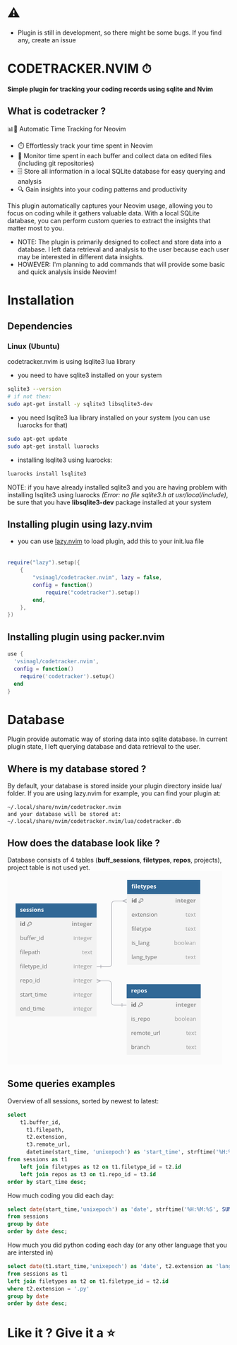 # ⚠️ 
- Plugin is still in development, so there might be some bugs. If you find any, create an issue

# CODETRACKER.NVIM ⏱

#### Simple plugin for tracking your coding records using sqlite and Nvim 

## What is codetracker ?
📊🤖 Automatic Time Tracking for Neovim

- ⏱️ Effortlessly track your time spent in Neovim
- 📁 Monitor time spent in each buffer and collect data on edited files (including git repositories)
- 🗄️ Store all information in a local SQLite database for easy querying and analysis
- 🔍 Gain insights into your coding patterns and productivity

This plugin automatically captures your Neovim usage, allowing you to focus on coding while it gathers valuable data. With a local SQLite database, you can perform custom queries to extract the insights that matter most to you.

- NOTE: The plugin is primarily designed to collect and store data into a database. I left data retrieval and analysis to the user because each user may be interested in different data insights.
- HOWEVER: I'm planning to add commands that will provide some basic and quick analysis inside Neovim!



# Installation

## Dependencies

### Linux (Ubuntu)
codetracker.nvim is using lsqlite3 lua library
 - you need to have sqlite3 installed on your system

```bash
sqlite3 --version
# if not then:
sudo apt-get install -y sqlite3 libsqlite3-dev
```
 - you need lsqlite3 lua library installed on your system (you can use luarocks for that)
 ```bash
sudo apt-get update
sudo apt-get install luarocks
```

- installing lsqlite3 using luarocks:
```bash
luarocks install lsqlite3
```

NOTE: if you have already installed sqlite3 and you are having problem with installing lsqlite3 using luarocks *(Error: no file sqlite3.h at usr/local/include)*, be sure that you have  **libsqlite3-dev** package installed at your system


## Installing plugin using lazy.nvim
- you can use [lazy.nvim](https://github.com/folke/lazy.nvim) to load plugin, add this to your init.lua file
```lua

require("lazy").setup({
    {
        "vsinagl/codetracker.nvim", lazy = false,
        config = function()
            require("codetracker").setup()
        end,
    },
})

```

## Installing plugin using packer.nvim

``` lua
use {
  'vsinagl/codetracker.nvim',
  config = function()
    require('codetracker').setup()
  end
}
```

# Database
Plugin provide automatic way of storing data into sqlite database. In current plugin state, I left querying database and data retrieval to the user.

## Where is my database stored ?
By default, your database is stored inside your plugin directory inside lua/ folder.
If you are using lazy.nvim for example, you can find your plugin at:
```
~/.local/share/nvim/codetracker.nvim
and your database will be stored at:
~/.local/share/nvim/codetracker.nvim/lua/codetracker.db

```

## How does the database look like ?
Database consists of 4 tables (**buff_sessions**, **filetypes**, **repos**, projects), project table is not used yet.
![db_structure](./img/db_structure.png)

## Some queries examples
Overview of all sessions, sorted by newest to latest:
```sql
select
	t1.buffer_id,
      t1.filepath,
      t2.extension,
      t3.remote_url,
      datetime(start_time, 'unixepoch') as 'start_time', strftime('%H:%M:%S', end_time - start_time, 'unixepoch') as 'duration'
from sessions as t1 
	left join filetypes as t2 on t1.filetype_id = t2.id
	left join repos as t3 on t1.repo_id = t3.id
order by start_time desc;
```

How much coding you did each day:
```sql
select date(start_time,'unixepoch') as 'date', strftime('%H:%M:%S', SUM(end_time - start_time), 'unixepoch') AS total_time
from sessions
group by date
order by date desc;
```

How much you did python coding each day (or any other language that you are intersted in)
```sql
select date(t1.start_time,'unixepoch') as 'date', t2.extension as 'language', strftime('%H:%M:%S', SUM(t1.end_time - t1.start_time), 'unixepoch') AS total_time
from sessions as t1
left join filetypes as t2 on t1.filetype_id = t2.id
where t2.extension = '.py'
group by date
order by date desc;

```


# Like it ? Give it a ⭐️







